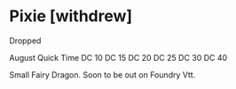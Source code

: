 # Pixie [withdrew]


Dropped

August Quick Time
DC 10
DC 15
DC 20
DC 25
DC 30
DC 40


Small Fairy Dragon. Soon to be out on Foundry Vtt.

